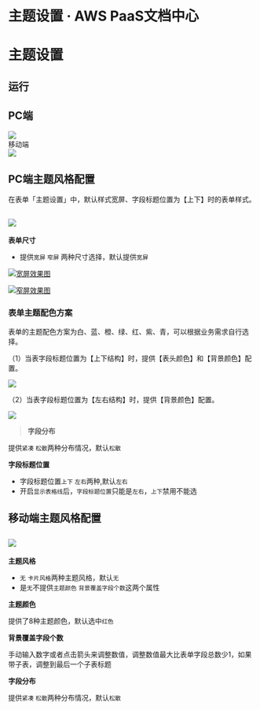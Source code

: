 # 主题设置 · AWS PaaS文档中心

# 主题设置

## 运行

PC端   
---  
[![](https://helpcdn.awspaas.com/picture/picture/202401/a1a0fb7e5ad444d6a74272787516d9ee.png)](<https://helpcdn.awspaas.com/picture/picture/202401/a1a0fb7e5ad444d6a74272787516d9ee.png>)  
移动端   
[![](https://docs.awspaas.com/user-manual/aws-pass-console-user-manual-form-vue-64ga/zt/zt2.png)](<zt2.png>)  
  
## PC端主题风格配置

在表单「主题设置」中，默认样式宽屏、字段标题位置为【上下】时的表单样式。

[![](https://helpcdn.awspaas.com/picture/picture/202401/61bc9db1d8444175a799e9b2975954fe.png)](<https://helpcdn.awspaas.com/picture/picture/202401/61bc9db1d8444175a799e9b2975954fe.png>)  
---  
  
**表单尺寸**

  * 提供`宽屏` `窄屏` 两种尺寸选择，默认提供`宽屏`

[![宽屏效果图](https://helpcdn.awspaas.com/picture/picture/202401/61bc9db1d8444175a799e9b2975954fe.png)](<https://helpcdn.awspaas.com/picture/picture/202401/61bc9db1d8444175a799e9b2975954fe.png>)

[![窄屏效果图](https://helpcdn.awspaas.com/picture/picture/202401/d31c7086a7f8452fb033e5498381b391.png)](<https://helpcdn.awspaas.com/picture/picture/202401/d31c7086a7f8452fb033e5498381b391.png>)

### 表单主题配色方案

表单的主题配色方案为白、蓝、橙、绿、红、紫、青，可以根据业务需求自行选择。

（1）当表字段标题位置为【上下结构】时，提供【表头颜色】和【背景颜色】配置。

[![](https://helpcdn.awspaas.com/picture/picture/202401/afcd44342c064247ab38ddb22542544d.png)](<https://helpcdn.awspaas.com/picture/picture/202401/afcd44342c064247ab38ddb22542544d.png>)

（2）当表字段标题位置为【左右结构】时，提供【背景颜色】配置。

[![](https://helpcdn.awspaas.com/picture/picture/202401/013ae711f3ca474cbed24a45e442d172.png)](<https://helpcdn.awspaas.com/picture/picture/202401/013ae711f3ca474cbed24a45e442d172.png>)

> **字段分布**

提供`紧凑` `松散`两种分布情况，默认`松散`

**字段标题位置**

  * 字段标题位置`上下` `左右`两种,默认`左右`
  * 开启`显示表格线`后，`字段标题位置`只能是`左右`，`上下`禁用不能选

## 移动端主题风格配置

[![](https://docs.awspaas.com/user-manual/aws-pass-console-user-manual-form-vue-64ga/zt/ztset1.gif)](<ztset1.gif>)  
---  
  
**主题风格**

  * `无` `卡片风格`两种主题风格，默认`无`
  * 是`无`不提供`主题颜色` `背景覆盖字段个数`这两个属性

**主题颜色**

提供了8种主题颜色，默认选中`红色`

**背景覆盖字段个数**

手动输入数字或者点击箭头来调整数值，调整数值最大比表单字段总数少1，如果带子表，调整到最后一个子表标题

**字段分布**

提供`紧凑` `松散`两种分布情况，默认`松散`